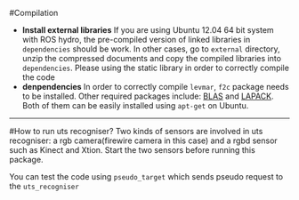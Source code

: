 #Compilation
* **Install external libraries** If you are using Ubuntu 12.04 64 bit system with ROS hydro, the pre-compiled version of linked libraries in `dependencies` should be work. In other cases, go to `external` directory, unzip the compressed documents and copy the compiled libraries into `dependencies`. Please using the static library in order to correctly compile the code
* **denpendencies** In order to correctly compile `levmar`, `f2c` package needs to be installed. Other required packages include: [BLAS](http://www.netlib.org/blas/) and [LAPACK](http://www.netlib.org/lapack/). Both of them can be easily installed using `apt-get` on Ubuntu.

- - -
#How to run uts recogniser?
Two kinds of sensors are involved in uts recogniser: a rgb camera(firewire camera in this case) 
and a rgbd sensor such as Kinect and Xtion. Start the two sensors before running this package.

You can test the code using `pseudo_target` which sends pseudo request to the `uts_recogniser`